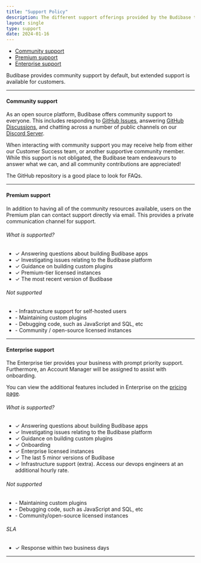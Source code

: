 ```yaml
---
title: "Support Policy"
description: The different support offerings provided by the Budibase team
layout: single
type: support
date: 2024-01-16
---
```


 - [Community support](#community-support)
 - [Premium support](#premium-support)
 - [Enterprise support](#enterprise-support)

Budibase provides community support by default, but extended support is available for customers. 

---

#### Community support

As an open source platform, Budibase offers community support to everyone. This includes responding to [GitHub Issues](https://github.com/Budibase/budibase/issues), answering [GitHub Discussions](https://github.com/Budibase/budibase/discussions), and chatting across a number of public channels on our [Discord Server](https://discord.gg/ZepTmGbtfF).

When interacting with community support you may receive help from either our Customer Success team, or another supportive community member. While this support is not obligated, the Budibase team endeavours to answer what we can, and all community contributions are appreciated! 

The GitHub repository is a good place to look for FAQs.

---

#### Premium support

In addition to having all of the community resources available, users on the Premium plan can contact support directly via email. This provides a private communication channel for support.

###### What is supported?

 - ✓ Answering questions about building Budibase apps
 - ✓ Investigating issues relating to the Budibase platform
 - ✓ Guidance on building custom plugins
 - ✓ Premium-tier licensed instances
 - ✓ The most recent version of Budibase

###### Not supported
 - \- Infrastructure support for self-hosted users
 - \- Maintaining custom plugins
 - \- Debugging code, such as JavaScript and SQL, etc
 - \- Community / open-source licensed instances
---

#### Enterprise support

The Enterprise tier provides your business with prompt priority support. Furthermore, an Account Manager will be assigned to assist with onboarding.

You can view the additional features included in Enterprise on the [pricing page](https://budibase.com/pricing/).

###### What is supported?

 - ✓ Answering questions about building Budibase apps
 - ✓ Investigating issues relating to the Budibase platform
 - ✓ Guidance on building custom plugins
 - ✓ Onboarding
 - ✓ Enterprise licensed instances
 - ✓ The last 5 minor versions of Budibase
 - ✓ Infrastructure support (extra). Access our devops engineers at an additional hourly rate.

###### Not supported 
 - \- Maintaining custom plugins
 - \- Debugging code, such as JavaScript and SQL, etc
 - \- Community/open-source licensed instances

###### SLA
 - ✓ Response within two business days

---